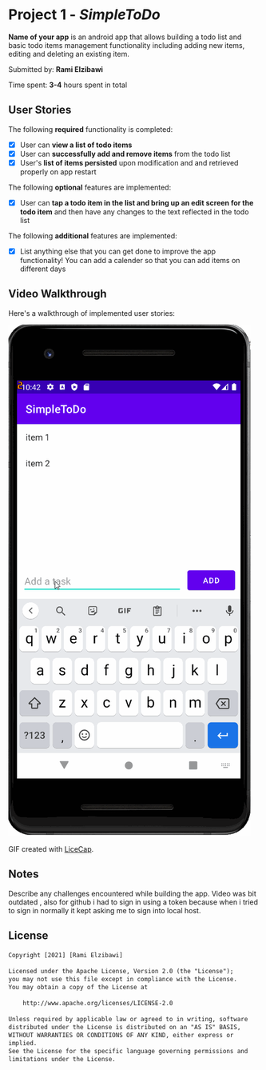 # Project 1 - *SimpleToDo*

**Name of your app** is an android app that allows building a todo list and basic todo items management functionality including adding new items, editing and deleting an existing item.

Submitted by: **Rami Elzibawi**

Time spent: **3-4** hours spent in total

## User Stories

The following **required** functionality is completed:

* [x] User can **view a list of todo items**
* [x] User can **successfully add and remove items** from the todo list
* [x] User's **list of items persisted** upon modification and and retrieved properly on app restart

The following **optional** features are implemented:

* [x] User can **tap a todo item in the list and bring up an edit screen for the todo item** and then have any changes to the text reflected in the todo list

The following **additional** features are implemented:

* [x] List anything else that you can get done to improve the app functionality!
You can add a calender so that you can add items on different days
## Video Walkthrough

Here's a walkthrough of implemented user stories:

![](https://github.com/Ramiel-zibawi/SimpleToDo/blob/fdb061976d060a38673da97e86827d53ada5e9c3/walkthrough.gif)

GIF created with [LiceCap](http://www.cockos.com/licecap/).

## Notes

Describe any challenges encountered while building the app.
Video was bit outdated , also for github i had to sign in using a token because when i tried to sign in normally it kept asking me to sign into local host.

## License

    Copyright [2021] [Rami Elzibawi]

    Licensed under the Apache License, Version 2.0 (the "License");
    you may not use this file except in compliance with the License.
    You may obtain a copy of the License at

        http://www.apache.org/licenses/LICENSE-2.0

    Unless required by applicable law or agreed to in writing, software
    distributed under the License is distributed on an "AS IS" BASIS,
    WITHOUT WARRANTIES OR CONDITIONS OF ANY KIND, either express or implied.
    See the License for the specific language governing permissions and
    limitations under the License.
